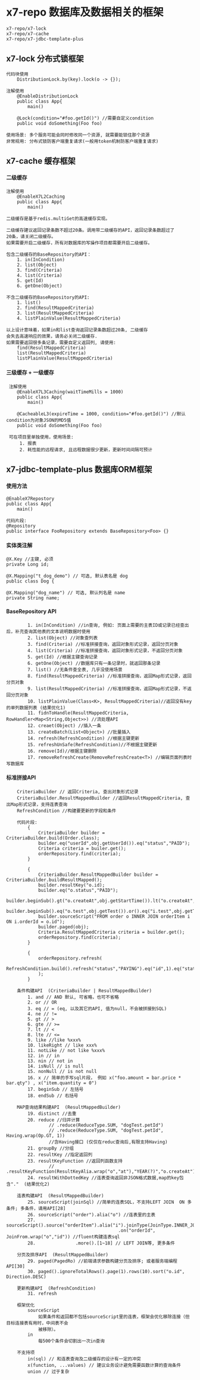 # x7-repo 数据库及数据相关的框架

    x7-repo/x7-lock
    x7-repo/x7-cache
    x7-repo/x7-jdbc-template-plus
    
## x7-lock  分布式锁框架

    代码块使用
        DistributionLock.by(key).lock(o -> {});
        
    注解使用
        @EnableDistributionLock
        public class App{
            main()
         
        @Lock(condition="#foo.getId()") //需要自定义condition
        public void doSomething(Foo foo)
    
    使用场景: 多个服务可能会同时修改同一个资源, 就需要能锁住那个资源
    非常规用: 分布式锁防客户端重复请求(一般用token机制防客户端重复请求)

## x7-cache 缓存框架
   
#### 二级缓存 

    注解使用
        @EnableX7L2Caching
        public class App{
            main()

    二级缓存是基于redis.multiGet的高速缓存实现。

    二级缓存建议返回记录条数不超过20条。调用带二级缓存的API，返回记录条数超过了
    20条，请关闭二级缓存。
    如果需要开启二级缓存，所有对数据库的写操作项目都需要开启二级缓存。
    
    包含二级缓存的BaseRepository的API：
        1. in(InCondition)
        2. list(Object)
        3. find(Criteria)
        4. list(Criteria)
        5. get(Id)
        6. getOne(Object)
        
    不含二级缓存的BaseRepository的API:
        1. list()
        2. find(ResultMappedCriteria)
        3. list(ResultMappedCriteria)
        4. listPlainValue(ResultMappedCriteria)
        
    以上设计意味着，如果in和list查询返回记录条数超过20条, 二级缓存
    会失去高速响应的效果，请务必关闭二级缓存. 
    如果需要返回很多条记录，需要自定义返回列, 请使用:
        find(ResultMappedCriteria)
        list(ResultMappedCriteria)
        listPlainValue(ResultMappedCriteria)
        
        
####  三级缓存 + 一级缓存  

     注解使用
        @EnableX7L3Caching(waitTimeMills = 1000)
        public class App{
            main()
     
        @CacheableL3(expireTime = 1000, condition="#foo.getId()") //默认condition为对象JSON的MD5值
        public void doSomething(Foo foo)

     可在项目里单独使用，使用场景:
         1. 报表
         2. 耗性能的远程请求, 且远程数据很少更新，更新时间间隔可预计
         
##  x7-jdbc-template-plus 数据库ORM框架

####    使用方法
    @EnableX7Repostory  
    public class App{
        main()
    
    代码片段:
    @Repository
    public interface FooRepository extends BaseRepository<Foo> {}
    
####    实体类注解
    @X.Key //主键, 必须
    private Long id;
    
    @X.Mapping("t_dog_demo") // 可选, 默认表名是 dog
    public class Dog {
    
    @X.Mapping("dog_name") // 可选, 默认列名是 name
    private String name;
    
    
####    BaseRepository API
    
            1. in(InCondition) //in查询, 例如: 页面上需要的主表ID或记录已经查出后，补充查询其他表的文本说明数据时使用
            2. list(Object) //对象查列表
            3. find(Criteria) //标准拼接查询，返回对象形式记录，返回分页对象
            4. list(Criteria) //标准拼接查询，返回对象形式记录，不返回分页对象
            5. get(Id) //根据主键查询记录
            6. getOne(Object) //数据库只有一条记录时，就返回那条记录
            7. list() //无条件查全表, 几乎没使用场景
            8. find(ResultMappedCriteria) //标准拼接查询，返回Map形式记录，返回分页对象
            9. list(ResultMappedCriteria) //标准拼接查询，返回Map形式记录，不返回分页对象
            10. listPlainValue(Class<K>, ResultMappedCriteria)//返回没有key的单列数据列表 (结果优化1)
            11. fidnToHandle(ResultMappedCriteria, RowHandler<Map<String,Object>>) //流处理API
            12. creaet(Object) //插入一条
            13. createBatch(List<Object>) //批量插入
            14. refresh(RefreshCondition) //根据主键更新
            15. refreshUnSafe(RefreshCondition)//不根据主键更新
            16. remove(Id)//根据主键删除
            17. removeRefreshCreate(RemoveRefreshCreate<T>) //编辑页面列表时写数据库
            
            
####    标准拼接API
        CriteriaBuilder // 返回Criteria, 查出对象形式记录
        CriteriaBuilder.ResultMappedBuilder //返回ResultMappedCriteria, 查出Map形式记录，支持连表查询
        RefreshCondition //构建要更新的字段和条件
        
        代码片段:
            {
                CriteriaBuilder builder = CriteriaBuilder.build(Order.class); 
                builder.eq("userId",obj.getUserId()).eq("status","PAID");
                Criteria criteria = builer.get();
                orderRepository.find(criteria);
            }
        
            {
                CriteriaBuilder.ResultMappedBuilder builder = CriteriaBuilder.buildResultMapped();
                builder.resultKey("o.id);
                builder.eq("o.status","PAID");
                builder.beginSub().gt("o.createAt",obj.getStartTime()).lt("o.createAt",obj.getEndTime()).endSub();
                builder.beginSub().eq("o.test",obj.getTest()).or().eq("i.test",obj.getTest()).endSub();
                builder.sourceScript("FROM order o INNER JOIN orderItem i ON i.orderId = o.id");
                builder.paged(obj);
                Criteria.ResultMappedCriteria criteria = builder.get();
                orderRepository.find(criteria);
            }
            
            {
                orderRepository.refresh(
                    RefreshCondition.build().refresh("status","PAYING").eq("id",1).eq("status","UN_PAID")
                );
            }
        
        条件构建API  (CriteriaBuilder | ResultMappedBuilder)
            1. and // AND 默认, 可省略，也可不省略
            2. or // OR
            3. eq // = (eq, 以及其它的API, 值为null，不会被拼接到SQL)
            4. ne // !=
            5. gt // >
            6. gte // >=
            7. lt // <
            8. lte // <=
            9. like //like %xxx%
            10. likeRight // like xxx%
            11. notLike // not like %xxx%
            12. in // in
            13. nin // not in
            14. isNull // is null
            15. nonNull // is not null
            16. x // 简单的手写sql片段， 例如 x("foo.amount = bar.price * bar.qty") , x("item.quantity = 0")
            17. beginSub // 左括号
            18. endSub // 右括号

        MAP查询结果构建API  (ResultMappedBuilder)
            19. distinct //去重
            20. reduce //归并计算
                    // .reduce(ReduceType.SUM, "dogTest.petId") 
                    // .reduce(ReduceType.SUM, "dogTest.petId", Having.wrap(Op.GT, 1))
                    //含Having接口 (仅仅在reduc查询后,有限支持Having)
            21. groupBy //分组
            22. resultKey //指定返回列
            23. resultKeyFunction //返回列函数支持
                    // .resultKeyFunction(ResultKeyAlia.wrap("o","at"),"YEAR(?)","o.createAt")
            24. resultWithDottedKey //连表查询返回非JSON格式数据,map的key包含"."  (结果优化2)
           
        连表构建API  (ResultMappedBuilder)
            25. sourceScript(joinSql) //简单的连表SQL，不支持LEFT JOIN  ON 多条件; 多条件，请用API[28]
            26. sourceScript("order").alia("o") //连表里的主表
            27. sourceScript().source("orderItem").alia("i").joinType(JoinType.INNER_JOIN)
                                              .on("orderId", JoinFrom.wrap("o","id")) //fluent构建连表sql
            28.               .more().[1~18] // LEFT JOIN等, 更多条件
            
        分页及排序API  (ResultMappedBuilder)
            29. paged(PagedRo) //前端请求参数构建分页及排序; 或者服务端编程API[30]
            30. paged().ignoreTotalRows().page(1).rows(10).sort("o.id", Direction.DESC) 
                                           
        更新构建API  (RefreshCondition)
            31. refresh
            
        框架优化
            sourceScript
                如果条件和返回都不包括sourceScript里的连表，框架会优化移除连接（但目标连接表有用时，中间表不会
                被移除）。
            in
                每500个条件会切割出一次in查询
            
        不支持项
            in(sql) // 和连表查询及二级缓存的设计有一定的冲突
            x(function, ...values) // 建议业务设计避免需要函数计算的查询条件
            union // 过于复杂
            
                